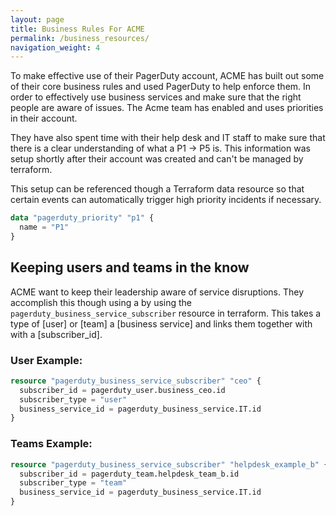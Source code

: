 ```yaml
---
layout: page
title: Business Rules For ACME
permalink: /business_resources/
navigation_weight: 4
---
```



To make effective use of their PagerDuty account, ACME has built out some of their core business rules and used PagerDuty to help enforce them. In order to effectively use business services and make sure that the right people are aware of issues. The Acme team has enabled and uses priorities in their account.

They have also spent time with their help desk and IT staff to make sure that there is a clear understanding of what a P1 -> P5 is. This information was setup shortly after their account was created and can't be managed by terraform.

This setup can be referenced though a Terraform data resource so that certain events can automatically trigger high priority incidents if necessary.

```terraform
data "pagerduty_priority" "p1" {
  name = "P1"
}
```


## Keeping users and teams in the know

ACME want to keep their leadership aware of service disruptions. They accomplish this though using a by using the `pagerduty_business_service_subscriber` resource in terraform. This takes a type of [user] or [team] a [business service] and links them together with with a [subscriber_id].


### User Example:
```terraform
resource "pagerduty_business_service_subscriber" "ceo" {
  subscriber_id = pagerduty_user.business_ceo.id
  subscriber_type = "user"
  business_service_id = pagerduty_business_service.IT.id
}
```

### Teams Example:
```terraform
resource "pagerduty_business_service_subscriber" "helpdesk_example_b" {
  subscriber_id = pagerduty_team.helpdesk_team_b.id
  subscriber_type = "team"
  business_service_id = pagerduty_business_service.IT.id
}
```

